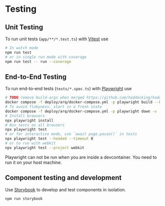 # Testing

## Unit Testing

To run unit tests (`app/**/*.test.ts`) with [Vitest](https://vitest.dev) use

```sh
# In watch mode
npm run test
# or in single run mode with coverage
npm run test -- run --coverage
```

## End-to-End Testing

To run end-to-end tests (`tests/*.spec.ts`) with [Playwright](https://playwright.dev) use

```sh
# TODO remove build-args when merged https://github.com/haddocking/haddock3/pull/841 is nerged
docker compose -f deploy/arq/docker-compose.yml -p playwright build --build-arg HADDOCK3_VERSION=web-service --build-arg HADDOCK3_GHORG=i-VRESSE
# To avoid flakyness, start in a fresh state
docker compose -f deploy/arq/docker-compose.yml -p playwright down -v
# Install browsers
npx playwright install
# Run tests on all browsers
npx playwright test
# or for interactive mode, use `await page.pause()` in tests
npx playwright test --headed --timeout 0
# or to run with webkit
npx playwright test --project webkit
```

Playwright can not be run when you are inside a devcontainer. You need to run it on your host machine.

## Component testing and development

Use [Storybook](https://storybook.js.org) to develop and test components in isolation.

```sh
npm run storybook
```
